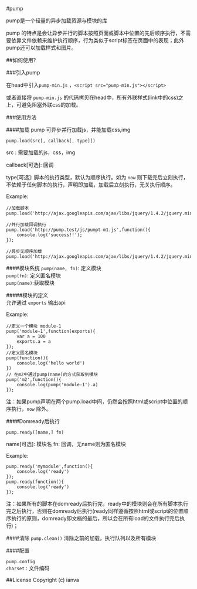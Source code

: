 #pump

pump是一个轻量的异步加载资源与模块的库

pump 的特点是会让异步并行的脚本按照页面或脚本中位置的先后顺序执行，不需要依靠文件依赖来维护执行顺序，行为类似于script标签在页面中的表现；此外pump还可以加载样式和图片。

##如何使用?

###引入pump

在head中引入`pump-min.js` ，`<script src="pump-min.js"></script>`

或者直接将 `pump-min.js` 的代码拷贝在head中，所有外联样式(link中的css)之上，可避免阻塞外联css的加载。

###使用方法

####加载
pump 可异步并行加载js，并能加载css,img

`pump.load(src[, callback[, type]])`

src : 需要加载的js，css，img 

callback[可选]: 回调  

type[可选]: 脚本的执行类型，默认为顺序执行。如为 `now` 则下载完后立刻执行，不依赖于任何脚本的执行，声明即加载，加载后立刻执行，无关执行顺序。    



Example:
	
	//加载脚本
	pump.load('http://ajax.googleapis.com/ajax/libs/jquery/1.4.2/jquery.min.js');
	
	//并行加载回调执行
	pump.load('http://pump.test/js/pumpt-m1.js',function(){
		console.log('success!!');
	});
	
	//异步无顺序加载
	pump.load('http://ajax.googleapis.com/ajax/libs/jquery/1.4.2/jquery.min.js','now')

####模块系统
`pump(name, fn)`: 定义模块  
`pump(fn)`: 定义匿名模块  
`pump(name)`:获取模块

#####模块的定义  
允许通过 `exports` 输出api

Example:

	//定义一个模块 module-1
	pump('module-1',function(exports){
        var a = 100
        exports.a = a
    });
    //定义匿名模块
    pump(function(){
    	console.log('hello world')
    })
    // 在m2中通过pump(name)的方式获取到模块
    pump('m2',function(){
    	console.log(pump('module-1').a)
    });

注：如果pump声明在两个pump.load中间，仍然会按照html或script中位置的顺序执行，`now` 除外。

####Domready后执行

`pump.ready([name,] fn)`  

name[可选]: 模块名
fn: 回调，无name则为匿名模块

Example:

	pump.ready('mymodule',function(){
		console.log('ready')
	});
	pump.ready(function(){
		console.log('ready')
	});
	
注：如果所有的脚本在domready后执行完，ready中的模块则会在所有脚本执行完之后执行，否则在domready后执行(ready同样遵循按照html或script的位置顺序执行的原则，domready即文档的最后，所以会在所有load的文件执行完后执行)；

####清除
`pump.clean()`
清除之前的加载，执行队列以及所有模块

####配置

`pump.config`  
`charset` : 文件编码  



##License
Copyright (c) ianva






